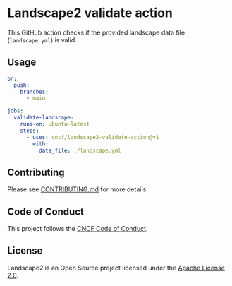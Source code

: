 # Landscape2 validate action

This GitHub action checks if the provided landscape data file (`landscape.yml`) is valid.

## Usage

```yaml
on:
  push:
    branches:
      - main

jobs:
  validate-landscape:
    runs-on: ubuntu-latest
    steps:
      - uses: cncf/landscape2-validate-action@v1
        with:
          data_file: ./landscape.yml
```

## Contributing

Please see [CONTRIBUTING.md](./CONTRIBUTING.md) for more details.

## Code of Conduct

This project follows the [CNCF Code of Conduct](https://github.com/cncf/foundation/blob/master/code-of-conduct.md).

## License

Landscape2 is an Open Source project licensed under the [Apache License 2.0](https://www.apache.org/licenses/LICENSE-2.0).
